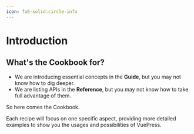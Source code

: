 ```yaml
---
icon: fa6-solid:circle-info
---
```


# Introduction

## What's the Cookbook for?

- We are introducing essential concepts in the **Guide**, but you may not know how to dig deeper.
- We are listing APIs in the **Reference**, but you may not know how to take full advantage of them.

So here comes the Cookbook.

Each recipe will focus on one specific aspect, providing more detailed examples to show you the usages and possibilities of VuePress.
